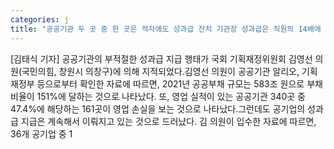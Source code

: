 ```yaml
---
categories: j
title: "공공기관 두 곳 중 한 곳은 적자에도 성과급 잔치 기관장 성과급은 직원의 14배에 달해"
---
```

[김태식 기자] 공공기관의 부적절한 성과급 지급 행태가 국회 기획재정위원회 김영선 의원(국민의힘, 창원시 의창구)에 의해 지적되었다.김영선 의원이 공공기관 알리오, 기획재정부 등으로부터 확인한 자료에 따르면, 2021년 공공부채 규모는 583조 원으로 부채비율이 151%에 달하는 것으로 나타났다. 또, 영업 실적이 있는 공공기관 340곳 중 47.4%에 해당하는 161곳이 영업 손실을 보는 것으로 나타났다.그런데도 공기업의 성과급 지급은 계속해서 이뤄지고 있는 것으로 드러났다. 김 의원이 입수한 자료에 따르면, 36개 공기업 중 1